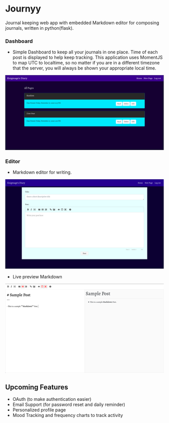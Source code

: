 # Journyy

Journal keeping web app with embedded Markdown editor for composing journals, written in python(flask).

### Dashboard

- Simple Dashboard to keep all your journals in one place. Time of each post is displayed to help keep tracking. This application uses MomentJS to map UTC to localtime, so no matter if you are in a different timezone that the server, you will always be shown your appropriate local time.


![dash](gitimg/dash.png)

### Editor

- Markdown editor for writing.

![short](gitimg/form.png)

- Live preview Markdown

![live](gitimg/live.png)

## Upcoming Features

* OAuth (to make authentication easier)
* Email Support (for password reset and daily reminder)
* Personalized profile page
* Mood Tracking and frequency charts to track activity

